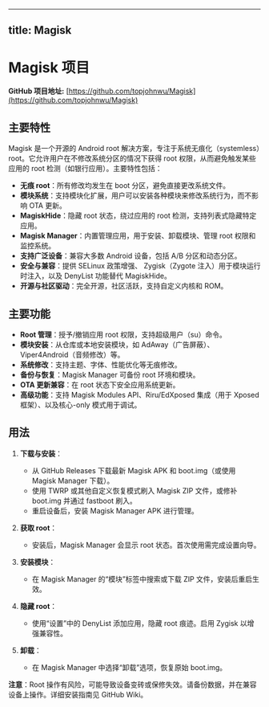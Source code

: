
---
title: Magisk
---

# Magisk 项目

**GitHub 项目地址:** [https://github.com/topjohnwu/Magisk](https://github.com/topjohnwu/Magisk)

## 主要特性
Magisk 是一个开源的 Android root 解决方案，专注于系统无痕化（systemless）root。它允许用户在不修改系统分区的情况下获得 root 权限，从而避免触发某些应用的 root 检测（如银行应用）。主要特性包括：
- **无痕 root**：所有修改均发生在 boot 分区，避免直接更改系统文件。
- **模块系统**：支持模块化扩展，用户可以安装各种模块来修改系统行为，而不影响 OTA 更新。
- **MagiskHide**：隐藏 root 状态，绕过应用的 root 检测，支持列表式隐藏特定应用。
- **Magisk Manager**：内置管理应用，用于安装、卸载模块、管理 root 权限和监控系统。
- **支持广泛设备**：兼容大多数 Android 设备，包括 A/B 分区和动态分区。
- **安全与兼容**：提供 SELinux 政策增强、 Zygisk（Zygote 注入）用于模块运行时注入，以及 DenyList 功能替代 MagiskHide。
- **开源与社区驱动**：完全开源，社区活跃，支持自定义内核和 ROM。

## 主要功能
- **Root 管理**：授予/撤销应用 root 权限，支持超级用户（su）命令。
- **模块安装**：从仓库或本地安装模块，如 AdAway（广告屏蔽）、Viper4Android（音频修改）等。
- **系统修改**：支持主题、字体、性能优化等无痕修改。
- **备份与恢复**：Magisk Manager 可备份 root 环境和模块。
- **OTA 更新兼容**：在 root 状态下安全应用系统更新。
- **高级功能**：支持 Magisk Modules API、Riru/EdXposed 集成（用于 Xposed 框架）、以及核心-only 模式用于调试。

## 用法
1. **下载与安装**：
   - 从 GitHub Releases 下载最新 Magisk APK 和 boot.img（或使用 Magisk Manager 下载）。
   - 使用 TWRP 或其他自定义恢复模式刷入 Magisk ZIP 文件，或修补 boot.img 并通过 fastboot 刷入。
   - 重启设备后，安装 Magisk Manager APK 进行管理。

2. **获取 root**：
   - 安装后，Magisk Manager 会显示 root 状态。首次使用需完成设置向导。

3. **安装模块**：
   - 在 Magisk Manager 的“模块”标签中搜索或下载 ZIP 文件，安装后重启生效。

4. **隐藏 root**：
   - 使用“设置”中的 DenyList 添加应用，隐藏 root 痕迹。启用 Zygisk 以增强兼容性。

5. **卸载**：
   - 在 Magisk Manager 中选择“卸载”选项，恢复原始 boot.img。

**注意**：Root 操作有风险，可能导致设备变砖或保修失效。请备份数据，并在兼容设备上操作。详细安装指南见 GitHub Wiki。